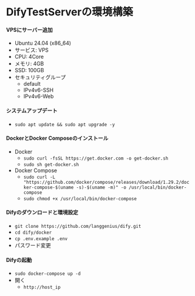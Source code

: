 # DifyTestServerの環境構築

#### VPSにサーバー追加
- Ubuntu 24.04 (x86_64)
- サービス: VPS
- CPU: 4Core
- メモリ: 4GB
- SSD: 100GB
- セキュリティグループ
  - default
  - IPv4v6-SSH
  - IPv4v6-Web
 
#### システムアップデート
- `sudo apt update && sudo apt upgrade -y`

#### DockerとDocker Composeのインストール
- Docker
  - `sudo curl -fsSL https://get.docker.com -o get-docker.sh`
  - `sudo sh get-docker.sh`
- Docker Compose
  - `sudo curl -L "https://github.com/docker/compose/releases/download/1.29.2/docker-compose-$(uname -s)-$(uname -m)" -o /usr/local/bin/docker-compose`
  - `sudo chmod +x /usr/local/bin/docker-compose`

#### Difyのダウンロードと環境設定
- `git clone https://github.com/langgenius/dify.git`
- `cd dify/docker`
- `cp .env.example .env`
- パスワード変更

#### Difyの起動
- `sudo docker-compose up -d`
- 開く
  - `http://host_ip`
